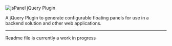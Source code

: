 ![jsPanel jQuery Plugin](https://github.com/Flyer53/jsPanel/raw/master/demo/images/readme-header.jpg)

A jQuery Plugin to generate configurable floating panels for use in a backend solution and other web applications.

---

Readme file is currently a work in progress
